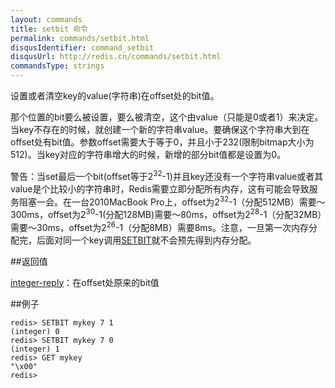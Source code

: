 ```yaml
---
layout: commands
title: setbit 命令
permalink: commands/setbit.html
disqusIdentifier: command_setbit
disqusUrl: http://redis.cn/commands/setbit.html
commandsType: strings
---
```


设置或者清空key的value(字符串)在offset处的bit值。

那个位置的bit要么被设置，要么被清空，这个由value（只能是0或者1）来决定。当key不存在的时候，就创建一个新的字符串value。要确保这个字符串大到在offset处有bit值。参数offset需要大于等于0，并且小于232(限制bitmap大小为512)。当key对应的字符串增大的时候，新增的部分bit值都是设置为0。

警告：当set最后一个bit(offset等于2<sup>32</sup>-1)并且key还没有一个字符串value或者其value是个比较小的字符串时，Redis需要立即分配所有内存，这有可能会导致服务阻塞一会。在一台2010MacBook Pro上，offset为2<sup>32</sup>-1（分配512MB）需要～300ms，offset为2<sup>30</sup>-1(分配128MB)需要～80ms，offset为2<sup>28</sup>-1（分配32MB）需要～30ms，offset为2<sup>26</sup>-1（分配8MB）需要8ms。注意，一旦第一次内存分配完，后面对同一个key调用[SETBIT](/commands/setbit.html)就不会预先得到内存分配。

##返回值

[integer-reply](/topics/protocol.html#integer-reply)：在offset处原来的bit值

##例子

	redis> SETBIT mykey 7 1
	(integer) 0
	redis> SETBIT mykey 7 0
	(integer) 1
	redis> GET mykey
	"\x00"
	redis> 